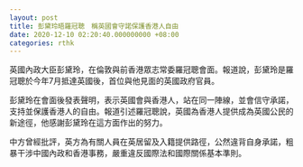 ```yaml
---
layout: post
title: 彭黛玲晤羅冠聰　稱英國會守諾保護香港人自由
date: 2020-12-10 02:20:40.000000000 +08:00
categories: rthk
---
```


英國內政大臣彭黛玲，在倫敦與前香港眾志常委羅冠聰會面。報道說，彭黛玲是羅冠聰於今年7月抵達英國後，首位與他見面的英國政府官員。

彭黛玲在會面後發表聲明，表示英國會與香港人，站在同一陣線，並會信守承諾，支持並保護香港人的自由。報道引述羅冠聰說，英國為香港人提供成為英國公民的新途徑，他感謝彭黛玲在這方面作出的努力。

中方曾經批評，英方為有關人員在英居留及入籍提供路徑，公然違背自身承諾，粗暴干涉中國內政和香港事務，嚴重違反國際法和國際關係基本準則。
